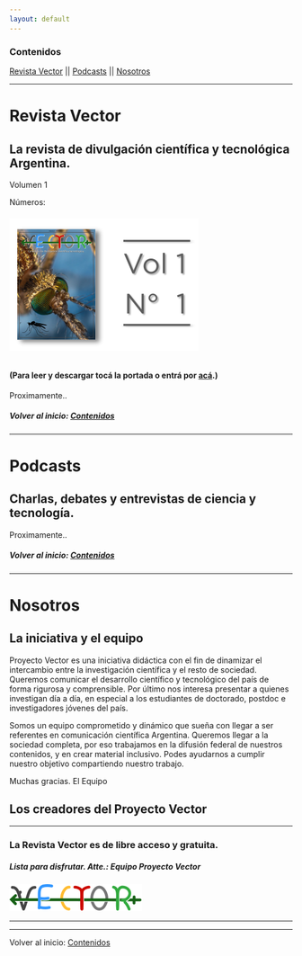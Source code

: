 ```yaml
---
layout: default
---
```

### Contenidos
[Revista Vector](#revista-vector)  ||  [Podcasts](#podcasts)  ||  [Nosotros](#nosotros)

---

# Revista Vector

## La revista de divulgación científica y tecnológica Argentina.

Volumen 1

Números:
###### [![V1N11](assets/img/portadas/V1N1.png)](https://drive.google.com/file/d/1rPdOwJV2BwTmLj3W-jcYHi2TNaSbEXGY/view?usp=sharing)
#### (Para leer y descargar tocá la portada o entrá por [acá](https://drive.google.com/file/d/1rPdOwJV2BwTmLj3W-jcYHi2TNaSbEXGY/view?usp=sharing).)

Proximamente..


##### Volver al inicio: [Contenidos](#contenidos)
---

# Podcasts

## Charlas, debates y entrevistas de ciencia y tecnología.

Proximamente..


##### Volver al inicio: [Contenidos](#contenidos)
---
# Nosotros
## La iniciativa y el equipo

Proyecto Vector es una iniciativa didáctica con el fin de dinamizar el intercambio entre la investigación científica y el resto de sociedad. Queremos comunicar el desarrollo científico y tecnológico del país de forma rigurosa y comprensible. Por último nos interesa presentar a quienes investigan día a día, en especial a los estudiantes de doctorado, postdoc e investigadores jóvenes del país.  

Somos un equipo comprometido y dinámico que sueña con llegar a ser referentes en comunicación científica Argentina. Queremos llegar a la sociedad completa, por eso trabajamos en la difusión federal de nuestros contenidos, y en crear material inclusivo. Podes ayudarnos a cumplir nuestro objetivo compartiendo nuestro trabajo. 

Muchas gracias.
El Equipo


## Los creadores del Proyecto Vector


---
### La Revista Vector es de libre acceso y gratuita.
##### Lista para disfrutar. Atte.: Equipo Proyecto Vector
![VECTOR](thumbnail.png)



---
---
Volver al inicio: [Contenidos](#contenidos)
